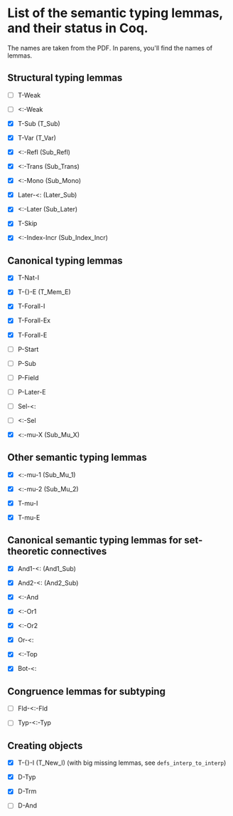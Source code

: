 
# List of the semantic typing lemmas, and their status in Coq.

The names are taken from the PDF. In parens, you'll find the names of lemmas.

## Structural typing lemmas

- [ ] T-Weak

- [ ] <:-Weak

- [x] T-Sub (T_Sub)

- [x] T-Var (T_Var)

- [x] <:-Refl (Sub_Refl)

- [x] <:-Trans (Sub_Trans)

- [x] <:-Mono (Sub_Mono)

- [x] Later-<: (Later_Sub)

- [x] <:-Later (Sub_Later)

- [x] T-Skip

- [x] <:-Index-Incr (Sub_Index_Incr)

## Canonical typing lemmas

- [x] T-Nat-I

- [x] T-{}-E (T_Mem_E)

- [x] T-Forall-I

- [x] T-Forall-Ex

- [x] T-Forall-E

- [ ] P-Start

- [ ] P-Sub

- [ ] P-Field

- [ ] P-Later-E

- [ ] Sel-<:

- [ ] <:-Sel

- [x] <:-mu-X (Sub_Mu_X)

## Other semantic typing lemmas

- [x] <:-mu-1 (Sub_Mu_1)

- [x] <:-mu-2 (Sub_Mu_2)

- [x] T-mu-I

- [x] T-mu-E

## Canonical semantic typing lemmas for set-theoretic connectives

- [x] And1-<: (And1_Sub)

- [x] And2-<: (And2_Sub)

- [x] <:-And

- [x] <:-Or1

- [x] <:-Or2

- [x] Or-<:

- [x] <:-Top

- [x] Bot-<:

## Congruence lemmas for subtyping

- [ ] Fld-<:-Fld

- [ ] Typ-<:-Typ

## Creating objects

- [x] T-{}-I (T_New_I) (with big missing lemmas, see `defs_interp_to_interp`)

- [x] D-Typ

- [x] D-Trm

- [ ] D-And
